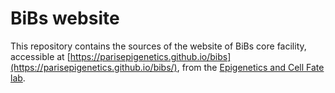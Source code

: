 # BiBs website
This repository contains the sources of the website of BiBs core facility, accessible at [https://parisepigenetics.github.io/bibs](https://parisepigenetics.github.io/bibs/), from the [Epigenetics and Cell Fate lab](http://parisepigenetics.com/fr/). 
